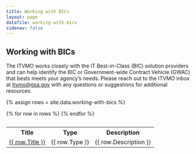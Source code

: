 ```yaml
---
title: Working with BICs
layout: page
datafile: working-with-bics
sidenav: false
---
```


<section class="grid-container clearfix padding-left-0 padding-right-1">
<h1 class="margin-top-0">Working with BICs</h1>
    <div class="grid-row">
    <p>The ITVMO works closely with the IT Best-in-Class (BIC) solution providers and can help identify the BIC or Government-wide Contract Vehicle (GWAC) that bests meets your agency’s needs. Please reach out to the ITVMO inbox at <a href="mailto:itvmo@gsa.gov">itvmo@gsa.gov</a> with any questions or suggestions for additional resources.
    </p>
    </div>
<div class="usa-table-container--scrollable">
<table class="usa-table">
  <caption></caption>
  
  {% assign rows = site.data.working-with-bics %}
  <th class="row-color">Title</th>
  <th class="row-color">Type</th>
  <th class="row-color">Description</th>
    {% for row in rows %}
    <tr>
      <td><a href="{{  row.Link }}">{{  row.Title }}</a></td>
      <td>{{  row.Type }}</td>
      <td>{{  row.Description }}</td>
    </tr>
    {% endfor %}
  </table>
</div>
</section>